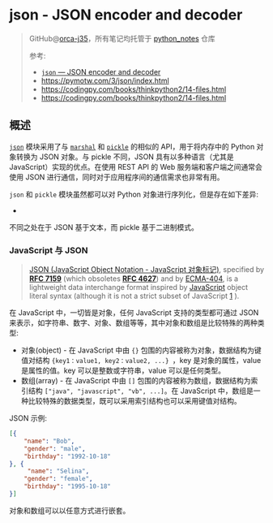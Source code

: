 # json - JSON encoder and decoder
> GitHub@[orca-j35](https://github.com/orca-j35)，所有笔记均托管于 [python_notes](https://github.com/orca-j35/python_notes) 仓库
>
> 参考:
>
> - [`json` — JSON encoder and decoder](https://docs.python.org/3/library/json.html)
> - https://pymotw.com/3/json/index.html
> - https://codingpy.com/books/thinkpython2/14-files.html
> - https://codingpy.com/books/thinkpython2/14-files.html

## 概述

[`json`](https://docs.python.org/3/library/json.html#module-json) 模块采用了与 [`marshal`](https://docs.python.org/3/library/marshal.html#module-marshal) 和 [`pickle`](https://docs.python.org/3/library/pickle.html#module-pickle) 的相似的 API，用于将内存中的 Python 对象转换为 JSON 对象。与 pickle 不同，JSON 具有以多种语言（尤其是 JavaScript）实现的优点。在使用 REST API 的 Web 服务端和客户端之间通常会使用 JSON 进行通信，同时对于应用程序间的通信需求也非常有用。

`json` 和 `pickle` 模块虽然都可以对 Python 对象进行序列化，但是存在如下差异:

- 







不同之处在于 JSON 基于文本，而 pickle 基于二进制模式。

### JavaScript 与 JSON

> [JSON (JavaScript Object Notation - JavaScript 对象标记)](http://json.org/), specified by [**RFC 7159**](https://tools.ietf.org/html/rfc7159.html) (which obsoletes [**RFC 4627**](https://tools.ietf.org/html/rfc4627.html)) and by [ECMA-404](http://www.ecma-international.org/publications/standards/Ecma-404.htm), is a lightweight data interchange format inspired by [JavaScript](https://en.wikipedia.org/wiki/JavaScript) object literal syntax (although it is not a strict subset of JavaScript [1](https://docs.python.org/3/library/json.html#rfc-errata) ).

在 JavaScript 中，一切皆是对象，任何 JavaScript 支持的类型都可通过 JSON 来表示，如字符串、数字、对象、数组等等，其中对象和数组是比较特殊的两种类型:

- 对象(object) - 在 JavaScript 中由 `{}` 包围的内容被称为对象，数据结构为键值对结构 `{key1：value1, key2：value2, ...} `，key 是对象的属性，value 是属性的值。key 可以是整数或字符串，value 可以是任何类型。
- 数组(array) - 在 JavaScript 中由 `[]` 包围的内容被称为数组，数据结构为索引结构 ` ["java", "javascript", "vb", ...] `。在 JavaScript 中，数组是一种比较特殊的数据类型，既可以采用索引结构也可以采用键值对结构。

JSON 示例:

```json
[{
    "name": "Bob",
    "gender": "male",
    "birthday": "1992-10-18"
}, {
     "name": "Selina",
    "gender": "female",
    "birthday": "1995-10-18"
}]
```

对象和数组可以以任意方式进行嵌套。





